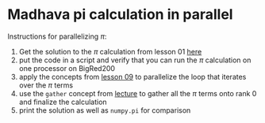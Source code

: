 # Madhava pi calculation in parallel
Instructions for parallelizing $\pi$:

1. Get the solution to the $\pi$ calculation from lesson 01 [here](https://github.com/taobrienlbl/advanced_earth_science_data_analysis/blob/4244ad691497d1043f5d82e1b883054da5c582a3/lessons/01_fundamentals/01b_madhava_pi_calculation_SOLUTION.ipynb)
1. put the code in a script and verify that you can run the $\pi$ calculation on one processor on BigRed200
1. apply the concepts from [lesson 09](https://github.com/taobrienlbl/advanced_earth_science_data_analysis/blob/81cca3a98cfa2d0b777d7ccc56716c26877e8de4/lessons/09_parallelization_intro/in_class_solutions/parallel_generate_frames.py) to parallelize the loop that iterates over the $\pi$ terms
1. use the `gather` concept from [lecture](https://github.com/taobrienlbl/advanced_earth_science_data_analysis/blob/spring_2023_iub/lessons/10_paralellelization_continued/gather_example.py) to gather all the $\pi$ terms onto rank 0 and finalize the calculation
1. print the solution as well as `numpy.pi` for comparison